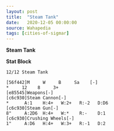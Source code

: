 ```yaml
---
layout: post
title:  "Steam Tank"
date:   2020-12-05 00:00:00
source: Wahapedia
tags: [cities-of-sigmar]
---
```


**Steam Tank**

**Stat Block**
```
12/12 Steam Tank
```

```
[56f442]M     W     B     Sa    [-]
*     12    8     3+    
[e85545]Weapons[-]
[c6c930]Steam Cannon[-]
*      A:1    H:4+   W:2+   R:-2   D:D6  
[c6c930]Steam Gun[-]
8"     A:2D6  H:4+   W:*    R:-    D:1   
[c6c930]Crushing Wheels[-]
1"     A:D6   H:4+   W:3+   R:-1   D:2   
```
    